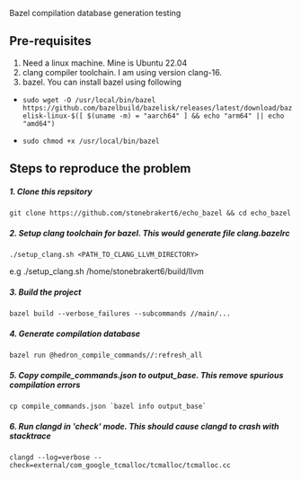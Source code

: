 Bazel compilation database generation testing

## Pre-requisites

1. Need a linux machine. Mine is Ubuntu 22.04
2. clang compiler toolchain. I am using version clang-16.
3. bazel. You can install bazel using following

- ``sudo wget -O /usr/local/bin/bazel https://github.com/bazelbuild/bazelisk/releases/latest/download/bazelisk-linux-$([ $(uname -m) = "aarch64" ] && echo "arm64" || echo "amd64")``

- ``sudo chmod +x /usr/local/bin/bazel``

## Steps to reproduce the problem

##### 1. Clone this repsitory
``git clone https://github.com/stonebrakert6/echo_bazel && cd echo_bazel``

##### 2. Setup clang toolchain for bazel. This would generate file clang.bazelrc
``./setup_clang.sh <PATH_TO_CLANG_LLVM_DIRECTORY>``

e.g ./setup_clang.sh /home/stonebrakert6/build/llvm

##### 3. Build the project
``bazel build --verbose_failures --subcommands //main/...``

##### 4. Generate compilation database
``bazel run @hedron_compile_commands//:refresh_all``

##### 5. Copy compile_commands.json to output_base. This remove spurious compilation errors
``cp compile_commands.json `bazel info output_base` ``

##### 6. Run clangd in 'check' mode. This should cause clangd to crash with stacktrace
``clangd --log=verbose --check=external/com_google_tcmalloc/tcmalloc/tcmalloc.cc``
